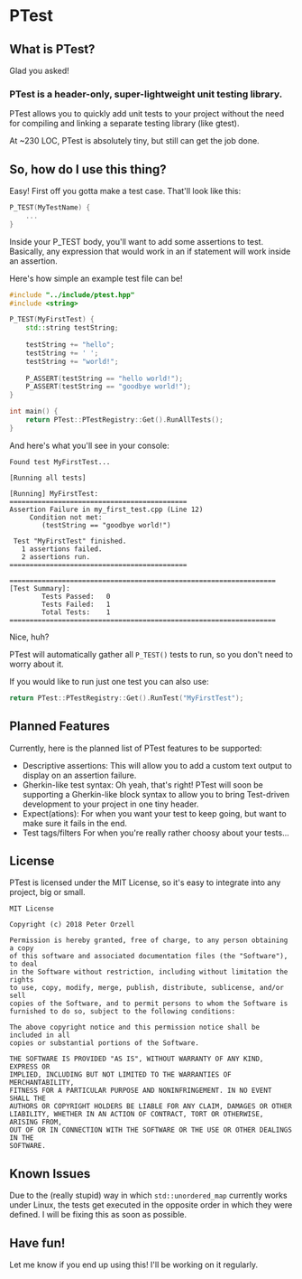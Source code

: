 # PTest
## What is PTest?
Glad you asked!

### PTest is a header-only, super-lightweight unit testing library.

PTest allows you to quickly add unit tests to your project without the need for
compiling and linking a separate testing library (like gtest).

At ~230 LOC, PTest is absolutely tiny, but still can get the job done.

## So, how do I use this thing?
Easy!  First off you gotta make a test case.  That'll look like this:
```C++
P_TEST(MyTestName) {
    ...
}
```

Inside your P_TEST body, you'll want to add some assertions to test.  Basically,
any expression that would work in an if statement will work inside an assertion.

Here's how simple an example test file can be!

```C++
#include "../include/ptest.hpp"
#include <string>

P_TEST(MyFirstTest) {
    std::string testString;
    
    testString += "hello";
    testString += ' ';
    testString += "world!";
    
    P_ASSERT(testString == "hello world!");
    P_ASSERT(testString == "goodbye world!");
}

int main() {
    return PTest::PTestRegistry::Get().RunAllTests();
}
```

And here's what you'll see in your console:

```
Found test MyFirstTest...

[Running all tests]

[Running] MyFirstTest:
============================================
Assertion Failure in my_first_test.cpp (Line 12)
     Condition not met:
        (testString == "goodbye world!")

 Test "MyFirstTest" finished.
   1 assertions failed.
   2 assertions run.
============================================

==================================================================
[Test Summary]:
        Tests Passed:   0
        Tests Failed:   1
        Total Tests:    1
==================================================================
```

Nice, huh?

PTest will automatically gather all ```P_TEST()``` tests to run, so you don't
need to worry about it.

If you would like to run just one test you can also use:
```C++
return PTest::PTestRegistry::Get().RunTest("MyFirstTest");
```

## Planned Features
Currently, here is the planned list of PTest features to be supported:
* Descriptive assertions:
 This will allow you to add a custom text output to display on an assertion failure.
* Gherkin-like test syntax:
 Oh yeah, that's right!  PTest will soon be supporting a Gherkin-like block syntax to allow you to bring Test-driven development to your project in one tiny header.
* Expect(ations):
 For when you want your test to keep going, but want to make sure it fails in the end.
* Test tags/filters
 For when you're really rather choosy about your tests...

## License
PTest is licensed under the MIT License, so it's easy to integrate into any project, big or small.

```
MIT License

Copyright (c) 2018 Peter Orzell

Permission is hereby granted, free of charge, to any person obtaining a copy
of this software and associated documentation files (the "Software"), to deal
in the Software without restriction, including without limitation the rights
to use, copy, modify, merge, publish, distribute, sublicense, and/or sell
copies of the Software, and to permit persons to whom the Software is
furnished to do so, subject to the following conditions:

The above copyright notice and this permission notice shall be included in all
copies or substantial portions of the Software.

THE SOFTWARE IS PROVIDED "AS IS", WITHOUT WARRANTY OF ANY KIND, EXPRESS OR
IMPLIED, INCLUDING BUT NOT LIMITED TO THE WARRANTIES OF MERCHANTABILITY,
FITNESS FOR A PARTICULAR PURPOSE AND NONINFRINGEMENT. IN NO EVENT SHALL THE
AUTHORS OR COPYRIGHT HOLDERS BE LIABLE FOR ANY CLAIM, DAMAGES OR OTHER
LIABILITY, WHETHER IN AN ACTION OF CONTRACT, TORT OR OTHERWISE, ARISING FROM,
OUT OF OR IN CONNECTION WITH THE SOFTWARE OR THE USE OR OTHER DEALINGS IN THE
SOFTWARE.
```

## Known Issues
Due to the (really stupid) way in which ```std::unordered_map``` currently works
under Linux, the tests get executed in the opposite order in which they were defined.
I will be fixing this as soon as possible.

## Have fun!
Let me know if you end up using this!  I'll be working on it regularly.